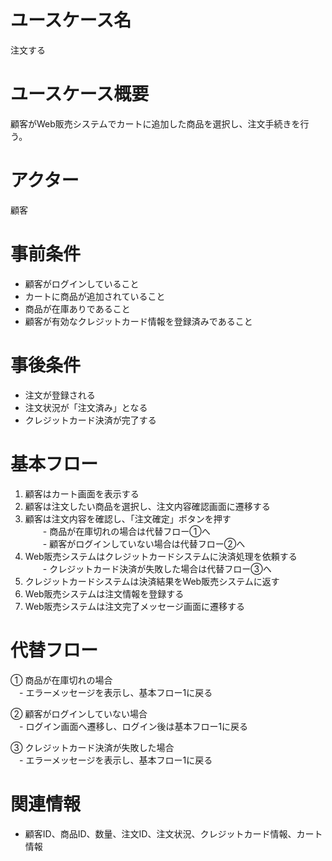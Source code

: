 # ユースケース名
注文する

# ユースケース概要
顧客がWeb販売システムでカートに追加した商品を選択し、注文手続きを行う。

# アクター
顧客

# 事前条件
- 顧客がログインしていること
- カートに商品が追加されていること
- 商品が在庫ありであること
- 顧客が有効なクレジットカード情報を登録済みであること

# 事後条件
- 注文が登録される
- 注文状況が「注文済み」となる
- クレジットカード決済が完了する

# 基本フロー
1. 顧客はカート画面を表示する
2. 顧客は注文したい商品を選択し、注文内容確認画面に遷移する
3. 顧客は注文内容を確認し、「注文確定」ボタンを押す  
　　- 商品が在庫切れの場合は代替フロー①へ  
　　- 顧客がログインしていない場合は代替フロー②へ
4. Web販売システムはクレジットカードシステムに決済処理を依頼する  
　　- クレジットカード決済が失敗した場合は代替フロー③へ
5. クレジットカードシステムは決済結果をWeb販売システムに返す
6. Web販売システムは注文情報を登録する
7. Web販売システムは注文完了メッセージ画面に遷移する

# 代替フロー
① 商品が在庫切れの場合  
　- エラーメッセージを表示し、基本フロー1に戻る

② 顧客がログインしていない場合  
　- ログイン画面へ遷移し、ログイン後は基本フロー1に戻る

③ クレジットカード決済が失敗した場合  
　- エラーメッセージを表示し、基本フロー1に戻る

# 関連情報
- 顧客ID、商品ID、数量、注文ID、注文状況、クレジットカード情報、カート情報